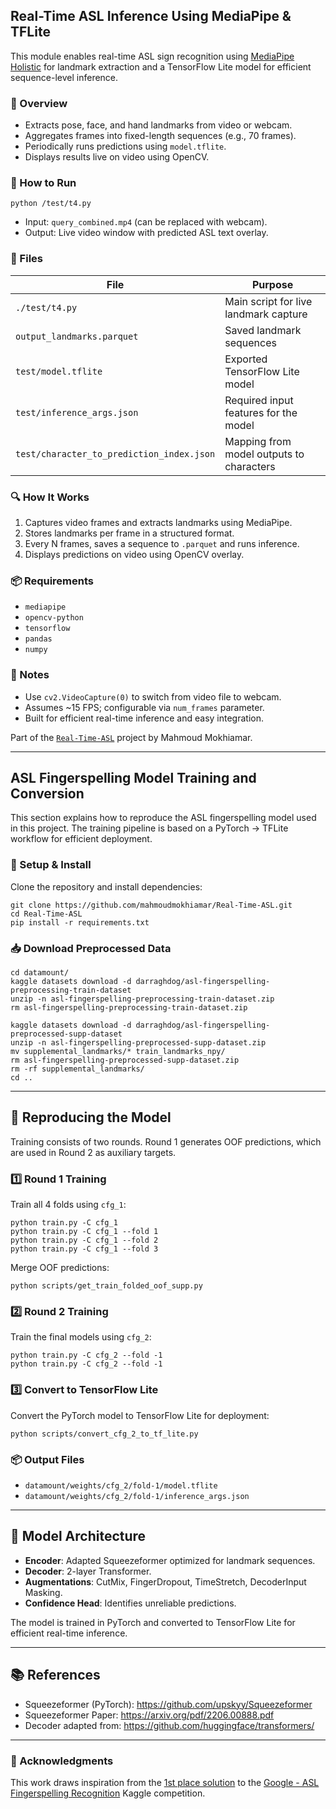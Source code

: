 ## Real-Time ASL Inference Using MediaPipe & TFLite

This module enables real-time ASL sign recognition using [MediaPipe Holistic](https://developers.google.com/mediapipe/solutions/vision/holistic) for landmark extraction and a TensorFlow Lite model for efficient sequence-level inference.

### 🧠 Overview

- Extracts pose, face, and hand landmarks from video or webcam.
- Aggregates frames into fixed-length sequences (e.g., 70 frames).
- Periodically runs predictions using `model.tflite`.
- Displays results live on video using OpenCV.

### 🎥 How to Run

```
python /test/t4.py
```

- Input: `query_combined.mp4` (can be replaced with webcam).
- Output: Live video window with predicted ASL text overlay.

### 📁 Files

| File                                  | Purpose                                      |
|---------------------------------------|----------------------------------------------|
| `./test/t4.py`                     | Main script for live landmark capture        |
| `output_landmarks.parquet`            | Saved landmark sequences                     |
| `test/model.tflite`                   | Exported TensorFlow Lite model               |
| `test/inference_args.json`            | Required input features for the model        |
| `test/character_to_prediction_index.json` | Mapping from model outputs to characters |

### 🔍 How It Works

1. Captures video frames and extracts landmarks using MediaPipe.
2. Stores landmarks per frame in a structured format.
3. Every N frames, saves a sequence to `.parquet` and runs inference.
4. Displays predictions on video using OpenCV overlay.

### 📦 Requirements

- `mediapipe`
- `opencv-python`
- `tensorflow`
- `pandas`
- `numpy`

### 🧪 Notes

- Use `cv2.VideoCapture(0)` to switch from video file to webcam.
- Assumes ~15 FPS; configurable via `num_frames` parameter.
- Built for efficient real-time inference and easy integration.

Part of the [`Real-Time-ASL`](https://github.com/mahmoudmokhiamar/Real-Time-ASL) project by Mahmoud Mokhiamar.

---

## ASL Fingerspelling Model Training and Conversion

This section explains how to reproduce the ASL fingerspelling model used in this project. The training pipeline is based on a PyTorch → TFLite workflow for efficient deployment.

### 🧾 Setup & Install

Clone the repository and install dependencies:

```
git clone https://github.com/mahmoudmokhiamar/Real-Time-ASL.git
cd Real-Time-ASL
pip install -r requirements.txt
```

### 📥 Download Preprocessed Data

```
cd datamount/
kaggle datasets download -d darraghdog/asl-fingerspelling-preprocessing-train-dataset
unzip -n asl-fingerspelling-preprocessing-train-dataset.zip
rm asl-fingerspelling-preprocessing-train-dataset.zip

kaggle datasets download -d darraghdog/asl-fingerspelling-preprocessed-supp-dataset
unzip -n asl-fingerspelling-preprocessed-supp-dataset.zip 
mv supplemental_landmarks/* train_landmarks_npy/
rm asl-fingerspelling-preprocessed-supp-dataset.zip
rm -rf supplemental_landmarks/
cd ..
```

---

## 🧪 Reproducing the Model

Training consists of two rounds. Round 1 generates OOF predictions, which are used in Round 2 as auxiliary targets.

### 1️⃣ Round 1 Training

Train all 4 folds using `cfg_1`:

```
python train.py -C cfg_1
python train.py -C cfg_1 --fold 1
python train.py -C cfg_1 --fold 2
python train.py -C cfg_1 --fold 3
```

Merge OOF predictions:

```
python scripts/get_train_folded_oof_supp.py
```

### 2️⃣ Round 2 Training

Train the final models using `cfg_2`:

```
python train.py -C cfg_2 --fold -1
python train.py -C cfg_2 --fold -1
```

### 3️⃣ Convert to TensorFlow Lite

Convert the PyTorch model to TensorFlow Lite for deployment:

```
python scripts/convert_cfg_2_to_tf_lite.py
```

### 📦 Output Files

- `datamount/weights/cfg_2/fold-1/model.tflite`
- `datamount/weights/cfg_2/fold-1/inference_args.json`

---

## 🧠 Model Architecture

- **Encoder**: Adapted Squeezeformer optimized for landmark sequences.
- **Decoder**: 2-layer Transformer.
- **Augmentations**: CutMix, FingerDropout, TimeStretch, DecoderInput Masking.
- **Confidence Head**: Identifies unreliable predictions.

The model is trained in PyTorch and converted to TensorFlow Lite for efficient real-time inference.

---

## 📚 References

- Squeezeformer (PyTorch): https://github.com/upskyy/Squeezeformer
- Squeezeformer Paper: https://arxiv.org/pdf/2206.00888.pdf
- Decoder adapted from: https://github.com/huggingface/transformers/

---

### 🙏 Acknowledgments

This work draws inspiration from the [1st place solution](https://www.kaggle.com/competitions/asl-fingerspelling/discussion/434485) to the [Google - ASL Fingerspelling Recognition](https://www.kaggle.com/competitions/asl-fingerspelling) Kaggle competition.